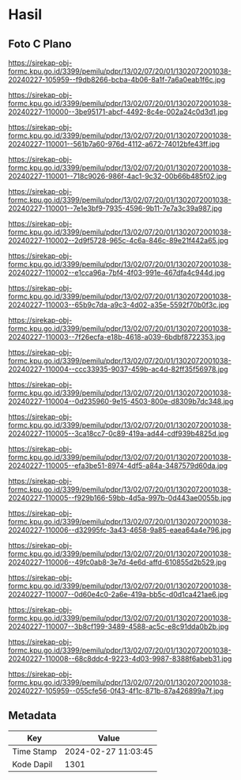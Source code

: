 # Hasil

## Foto C Plano

https://sirekap-obj-formc.kpu.go.id/3399/pemilu/pdpr/13/02/07/20/01/1302072001038-20240227-105959--f9db8266-bcba-4b06-8a1f-7a6a0eab1f6c.jpg

https://sirekap-obj-formc.kpu.go.id/3399/pemilu/pdpr/13/02/07/20/01/1302072001038-20240227-110000--3be95171-abcf-4492-8c4e-002a24c0d3d1.jpg

https://sirekap-obj-formc.kpu.go.id/3399/pemilu/pdpr/13/02/07/20/01/1302072001038-20240227-110001--561b7a60-976d-4112-a672-74012bfe43ff.jpg

https://sirekap-obj-formc.kpu.go.id/3399/pemilu/pdpr/13/02/07/20/01/1302072001038-20240227-110001--718c9026-986f-4ac1-9c32-00b66b485f02.jpg

https://sirekap-obj-formc.kpu.go.id/3399/pemilu/pdpr/13/02/07/20/01/1302072001038-20240227-110001--7e1e3bf9-7935-4596-9b11-7e7a3c39a987.jpg

https://sirekap-obj-formc.kpu.go.id/3399/pemilu/pdpr/13/02/07/20/01/1302072001038-20240227-110002--2d9f5728-965c-4c6a-846c-89e21f442a65.jpg

https://sirekap-obj-formc.kpu.go.id/3399/pemilu/pdpr/13/02/07/20/01/1302072001038-20240227-110002--e1cca96a-7bf4-4f03-991e-467dfa4c944d.jpg

https://sirekap-obj-formc.kpu.go.id/3399/pemilu/pdpr/13/02/07/20/01/1302072001038-20240227-110003--65b9c7da-a9c3-4d02-a35e-5592f70b0f3c.jpg

https://sirekap-obj-formc.kpu.go.id/3399/pemilu/pdpr/13/02/07/20/01/1302072001038-20240227-110003--7f26ecfa-e18b-4618-a039-6bdbf8722353.jpg

https://sirekap-obj-formc.kpu.go.id/3399/pemilu/pdpr/13/02/07/20/01/1302072001038-20240227-110004--ccc33935-9037-459b-ac4d-82ff35f56978.jpg

https://sirekap-obj-formc.kpu.go.id/3399/pemilu/pdpr/13/02/07/20/01/1302072001038-20240227-110004--0d235960-9e15-4503-800e-d8309b7dc348.jpg

https://sirekap-obj-formc.kpu.go.id/3399/pemilu/pdpr/13/02/07/20/01/1302072001038-20240227-110005--3ca18cc7-0c89-419a-ad44-cdf939b4825d.jpg

https://sirekap-obj-formc.kpu.go.id/3399/pemilu/pdpr/13/02/07/20/01/1302072001038-20240227-110005--efa3be51-8974-4df5-a84a-3487579d60da.jpg

https://sirekap-obj-formc.kpu.go.id/3399/pemilu/pdpr/13/02/07/20/01/1302072001038-20240227-110005--f929b166-59bb-4d5a-997b-0d443ae0055b.jpg

https://sirekap-obj-formc.kpu.go.id/3399/pemilu/pdpr/13/02/07/20/01/1302072001038-20240227-110006--d32995fc-3a43-4658-9a85-eaea64a4e796.jpg

https://sirekap-obj-formc.kpu.go.id/3399/pemilu/pdpr/13/02/07/20/01/1302072001038-20240227-110006--49fc0ab8-3e7d-4e6d-affd-610855d2b529.jpg

https://sirekap-obj-formc.kpu.go.id/3399/pemilu/pdpr/13/02/07/20/01/1302072001038-20240227-110007--0d60e4c0-2a6e-419a-bb5c-d0d1ca421ae6.jpg

https://sirekap-obj-formc.kpu.go.id/3399/pemilu/pdpr/13/02/07/20/01/1302072001038-20240227-110007--3b8cf199-3489-4588-ac5c-e8c91dda0b2b.jpg

https://sirekap-obj-formc.kpu.go.id/3399/pemilu/pdpr/13/02/07/20/01/1302072001038-20240227-110008--68c8ddc4-9223-4d03-9987-8388f6abeb31.jpg

https://sirekap-obj-formc.kpu.go.id/3399/pemilu/pdpr/13/02/07/20/01/1302072001038-20240227-105959--055cfe56-0f43-4f1c-871b-87a426899a7f.jpg


## Metadata

| Key        | Value               |
| ---------- | ------------------- |
| Time Stamp | 2024-02-27 11:03:45 |
| Kode Dapil | 1301                |



